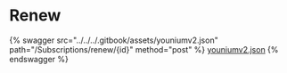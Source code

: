 # Renew

{% swagger src="../../../.gitbook/assets/youniumv2.json" path="/Subscriptions/renew/{id}" method="post" %}
[youniumv2.json](../../../.gitbook/assets/youniumv2.json)
{% endswagger %}
